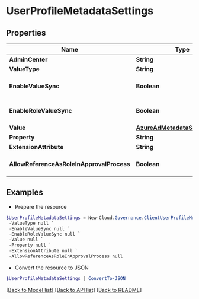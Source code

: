 # UserProfileMetadataSettings
## Properties

Name | Type | Description | Notes
------------ | ------------- | ------------- | -------------
**AdminCenter** | **String** |  | [optional] 
**ValueType** | **String** |  | [optional] 
**EnableValueSync** | **Boolean** |  | [optional] [default to $false]
**EnableRoleValueSync** | **Boolean** |  | [optional] [default to $false]
**Value** | [**AzureAdMetadataSettingsValue**](AzureAdMetadataSettingsValue.md) |  | [optional] 
**Property** | **String** |  | [optional] 
**ExtensionAttribute** | **String** |  | [optional] 
**AllowReferenceAsRoleInApprovalProcess** | **Boolean** |  | [optional] [default to $false]

## Examples

- Prepare the resource
```powershell
$UserProfileMetadataSettings = New-Cloud.Governance.ClientUserProfileMetadataSettings  -AdminCenter null `
 -ValueType null `
 -EnableValueSync null `
 -EnableRoleValueSync null `
 -Value null `
 -Property null `
 -ExtensionAttribute null `
 -AllowReferenceAsRoleInApprovalProcess null
```

- Convert the resource to JSON
```powershell
$UserProfileMetadataSettings | ConvertTo-JSON
```

[[Back to Model list]](../README.md#documentation-for-models) [[Back to API list]](../README.md#documentation-for-api-endpoints) [[Back to README]](../README.md)

